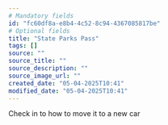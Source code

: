 ```yaml
---
# Mandatory fields
id: "fc60df8a-e8b4-4c52-8c94-4367085817be"
# Optional fields
title: "State Parks Pass"
tags: []
source: ""
source_title: ""
source_description: ""
source_image_url: ""
created_date: "05-04-2025T10:41"
modified_date: "05-04-2025T10:41"
---
```

Check in to how to move it to a new car